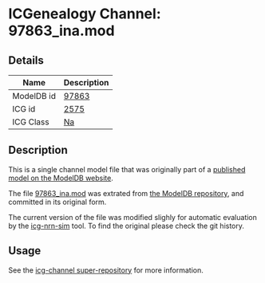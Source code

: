 # ICGenealogy Channel: 97863\_ina.mod

## Details

Name | Description
---- | -----------
ModelDB id | [97863](http://senselab.med.yale.edu/ModelDB/ShowModel.cshtml?model=97863)
ICG id | [2575](http://icg.neurotheory.ox.ac.uk/channels/2/2575)
ICG Class | [Na](http://icg.neurotheory.ox.ac.uk/channels/2)

## Description

This is a single channel model file that was originally part of a [published model on the ModelDB website](http://senselab.med.yale.edu/ModelDB/ShowModel.cshtml?model=97863).


The file [97863\_ina.mod](97863_ina.mod) was extrated from [the ModelDB repository](http://senselab.med.yale.edu/ModelDB/ShowModel.cshtml?model=97863), and committed in its original form.

The current version of the file was modified slighly for automatic evaluation by the [icg-nrn-sim](https://github.com/icgenealogy/icg-nrn-sim) tool. To find the original please check the git history.


## Usage

See the [icg-channel super-repository](https://github.com/icgenealogy/icg-channels) for more information.